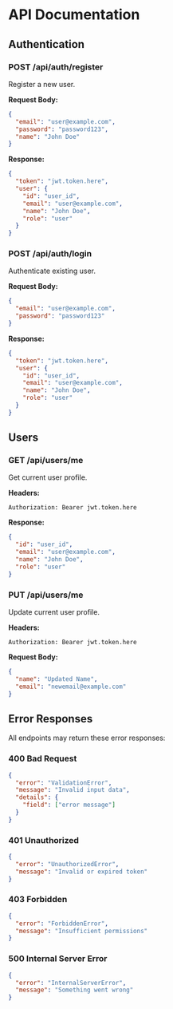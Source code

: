 # API Documentation

## Authentication

### POST /api/auth/register
Register a new user.

**Request Body:**
```json
{
  "email": "user@example.com",
  "password": "password123",
  "name": "John Doe"
}
```

**Response:**
```json
{
  "token": "jwt.token.here",
  "user": {
    "id": "user_id",
    "email": "user@example.com",
    "name": "John Doe",
    "role": "user"
  }
}
```

### POST /api/auth/login
Authenticate existing user.

**Request Body:**
```json
{
  "email": "user@example.com",
  "password": "password123"
}
```

**Response:**
```json
{
  "token": "jwt.token.here",
  "user": {
    "id": "user_id",
    "email": "user@example.com",
    "name": "John Doe",
    "role": "user"
  }
}
```

## Users

### GET /api/users/me
Get current user profile.

**Headers:**
```
Authorization: Bearer jwt.token.here
```

**Response:**
```json
{
  "id": "user_id",
  "email": "user@example.com",
  "name": "John Doe",
  "role": "user"
}
```

### PUT /api/users/me
Update current user profile.

**Headers:**
```
Authorization: Bearer jwt.token.here
```

**Request Body:**
```json
{
  "name": "Updated Name",
  "email": "newemail@example.com"
}
```

## Error Responses

All endpoints may return these error responses:

### 400 Bad Request
```json
{
  "error": "ValidationError",
  "message": "Invalid input data",
  "details": {
    "field": ["error message"]
  }
}
```

### 401 Unauthorized
```json
{
  "error": "UnauthorizedError",
  "message": "Invalid or expired token"
}
```

### 403 Forbidden
```json
{
  "error": "ForbiddenError",
  "message": "Insufficient permissions"
}
```

### 500 Internal Server Error
```json
{
  "error": "InternalServerError",
  "message": "Something went wrong"
}
```